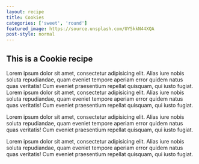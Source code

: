 ```yaml
---
layout: recipe
title: Cookies
categories: ['sweet', 'round']
featured_image: https://source.unsplash.com/UY5kkN44XQA
post-style: normal
---
```


## This is a Cookie recipe

Lorem ipsum dolor sit amet, consectetur adipisicing elit. Alias iure nobis soluta repudiandae, quam eveniet tempore aperiam error quidem natus quas veritatis! Cum eveniet praesentium repellat quisquam, qui iusto fugiat.
Lorem ipsum dolor sit amet, consectetur adipisicing elit. Alias iure nobis soluta repudiandae, quam eveniet tempore aperiam error quidem natus quas veritatis! Cum eveniet praesentium repellat quisquam, qui iusto fugiat.

Lorem ipsum dolor sit amet, consectetur adipisicing elit. Alias iure nobis soluta repudiandae, quam eveniet tempore aperiam error quidem natus quas veritatis! Cum eveniet praesentium repellat quisquam, qui iusto fugiat.

Lorem ipsum dolor sit amet, consectetur adipisicing elit. Alias iure nobis soluta repudiandae, quam eveniet tempore aperiam error quidem natus quas veritatis! Cum eveniet praesentium repellat quisquam, qui iusto fugiat.